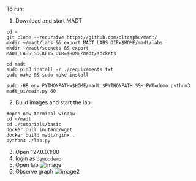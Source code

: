 To run:

1. Download and start MADT
```
cd ~
git clone --recursive https://github.com/dltcspbu/madt/
mkdir ~/madt/labs && export MADT_LABS_DIR=$HOME/madt/labs
mkdir ~/madt/sockets && export MADT_LABS_SOCKETS_DIR=$HOME/madt/sockets

cd madt
sudo pip3 install -r ./requirements.txt
sudo make && sudo make install

sudo -HE env PYTHONPATH=$HOME/madt:$PYTHONPATH SSH_PWD=demo python3 madt_ui/main.py 80  
```

2. Build images and start the lab
```
#open new terminal window
cd ~/madt
cd ./tutorials/basic
docker pull inutano/wget
docker build madt/nginx .
python3 ./lab.py
```

3. Open 127.0.0.1:80
4. login as `demo:demo`
5. Open lab ![image](https://user-images.githubusercontent.com/2915361/76143162-fe747180-606c-11ea-8b50-429b9067c62b.png)
6. Observe graph ![image2](https://user-images.githubusercontent.com/2915361/76143179-2368e480-606d-11ea-8d11-8ce5d360884e.png)

